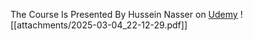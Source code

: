 The Course Is Presented By Hussein Nasser on [Udemy](https://www.udemy.com/course/fundamentals-of-networking-for-effective-backend-design/learn/lecture/31096404#overview)
![[attachments/2025-03-04_22-12-29.pdf]]